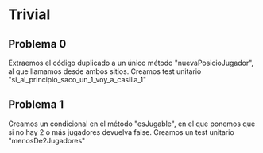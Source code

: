 # Trivial

## Problema 0

Extraemos el código duplicado a un único método "nuevaPosicioJugador", al que llamamos desde ambos sitios.
Creamos test unitario "si_al_principio_saco_un_1_voy_a_casilla_1"


## Problema 1

Creamos un condicional en el método "esJugable", en el que ponemos que si no hay 2 o más jugadores devuelva false.
Creamos un test unitario "menosDe2Jugadores"
